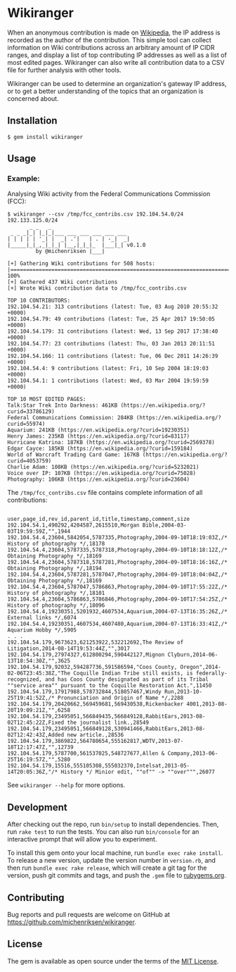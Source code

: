 # Wikiranger

When an anonymous contribution is made on [Wikipedia], the IP address is recorded as the author of the contribution. This simple tool can
collect information on Wiki contributions across an arbitrary amount of IP CIDR ranges, and display a list of top contributing IP addresses as well as a list of most edited pages. Wikiranger can also write all contribution data to a CSV file for further analysis with other tools.

Wikiranger can be used to determine an organization's gateway IP address, or to get a better understanding of the topics that an organization is concerned about.

## Installation

    $ gem install wikiranger

## Usage

### Example:

Analysing Wiki activity from the Federal Communications Commission (FCC):

```
$ wikiranger --csv /tmp/fcc_contribs.csv 192.104.54.0/24 192.133.125.0/24
       _ _   _
 _ _ _|_| |_|_|___ ___ ___ ___ ___ ___
| | | | | '_| |  _| .'|   | . | -_|  _|
|_____|_|_,_|_|_| |__,|_|_|_  |___|_| v0.1.0
         by @michenriksen |___|

[+] Gathering Wiki contributions for 508 hosts: |===============================================================================================| 100%
[+] Gathered 437 Wiki contributions
[+] Wrote Wiki contribution data to /tmp/fcc_contribs.csv

TOP 10 CONTRIBUTORS:
192.104.54.21: 313 contributions (latest: Tue, 03 Aug 2010 20:55:32 +0000)
192.104.54.79: 49 contributions (latest: Tue, 25 Apr 2017 19:50:05 +0000)
192.104.54.179: 31 contributions (latest: Wed, 13 Sep 2017 17:38:40 +0000)
192.104.54.77: 23 contributions (latest: Thu, 03 Jan 2013 20:11:51 +0000)
192.104.54.166: 11 contributions (latest: Tue, 06 Dec 2011 14:26:39 +0000)
192.104.54.4: 9 contributions (latest: Fri, 10 Sep 2004 18:19:03 +0000)
192.104.54.1: 1 contributions (latest: Wed, 03 Mar 2004 19:59:59 +0000)

TOP 10 MOST EDITED PAGES:
Talk:Star Trek Into Darkness: 461KB (https://en.wikipedia.org/?curid=33786129)
Federal Communications Commission: 284KB (https://en.wikipedia.org/?curid=55974)
Aquarium: 241KB (https://en.wikipedia.org/?curid=19230351)
Henry James: 235KB (https://en.wikipedia.org/?curid=83117)
Hurricane Katrina: 187KB (https://en.wikipedia.org/?curid=2569378)
Edgar Cayce: 185KB (https://en.wikipedia.org/?curid=159184)
World of Warcraft Trading Card Game: 167KB (https://en.wikipedia.org/?curid=4053759)
Charlie Adam: 108KB (https://en.wikipedia.org/?curid=5232021)
Voice over IP: 107KB (https://en.wikipedia.org/?curid=75028)
Photography: 106KB (https://en.wikipedia.org/?curid=23604)
```

The `/tmp/fcc_contribs.csv` file contains complete information of all contributions:

```csv

user,page_id,rev_id,parent_id,title,timestamp,comment,size
192.104.54.1,490292,4204587,2615510,Morgan Bible,2004-03-03T19:59:59Z,"",1944
192.104.54.4,23604,5842054,5787335,Photography,2004-09-10T18:19:03Z,/* History of photography */,18178
192.104.54.4,23604,5787335,5787318,Photography,2004-09-10T18:18:12Z,/* Obtaining Photography */,18169
192.104.54.4,23604,5787318,5787281,Photography,2004-09-10T18:16:16Z,/* Obtaining Photography */,18194
192.104.54.4,23604,5787281,5787047,Photography,2004-09-10T18:04:04Z,/* Obtaining Photography */,18169
192.104.54.4,23604,5787047,5786863,Photography,2004-09-10T17:55:22Z,/* History of photography */,18101
192.104.54.4,23604,5786863,5786846,Photography,2004-09-10T17:54:25Z,/* History of photography */,18096
192.104.54.4,19230351,5201932,4607534,Aquarium,2004-07-13T16:35:26Z,/* External links */,6074
192.104.54.4,19230351,4607534,4607480,Aquarium,2004-07-13T16:33:41Z,/* Aquarium Hobby */,5905
. . .
192.104.54.179,9673623,621253922,532212692,The Review of Litigation,2014-08-14T19:53:44Z,"",3017
192.104.54.179,27974327,612800294,590442127,Mignon Clyburn,2014-06-13T18:54:30Z,"",3625
192.104.54.179,92032,594287736,591586594,"Coos County, Oregon",2014-02-06T23:45:38Z,"The Coquille Indian Tribe still exists, is federally-recognized, and has Coos County designated as part of its Tribal ""service area"" pursuant to the Coquille Restoration Act.",11450
192.104.54.179,17917988,578732844,518057467,Windy Run,2013-10-25T19:41:52Z,/* Pronunciation and Origin of Name */,2288
192.104.54.179,20420662,569459681,569430538,Rickenbacker 4001,2013-08-20T19:09:21Z,"",6258
192.104.54.179,23495051,566849435,566849128,RabbitEars,2013-08-02T12:45:22Z,Fixed the journalist link.,28549
192.104.54.179,23495051,566849128,530941466,RabbitEars,2013-08-02T12:42:43Z,Added new article.,28536
192.104.54.179,3869822,564780654,555162817,WDTV,2013-07-18T12:17:47Z,"",12739
192.104.54.179,5787700,561537025,548727677,Allen & Company,2013-06-25T16:19:57Z,"",5280
192.104.54.179,15516,555105308,555032370,Intelsat,2013-05-14T20:05:36Z,"/* History */ Minior edit, ""of"" -> ""over""",26077
```

See `wikiranger --help` for more options.

## Development

After checking out the repo, run `bin/setup` to install dependencies. Then, run `rake test` to run the tests. You can also run `bin/console` for an interactive prompt that will allow you to experiment.

To install this gem onto your local machine, run `bundle exec rake install`. To release a new version, update the version number in `version.rb`, and then run `bundle exec rake release`, which will create a git tag for the version, push git commits and tags, and push the `.gem` file to [rubygems.org](https://rubygems.org).

## Contributing

Bug reports and pull requests are welcome on GitHub at https://github.com/michenriksen/wikiranger.

## License

The gem is available as open source under the terms of the [MIT License](https://opensource.org/licenses/MIT).

[Wikipedia]: https://www.wikipedia.org/